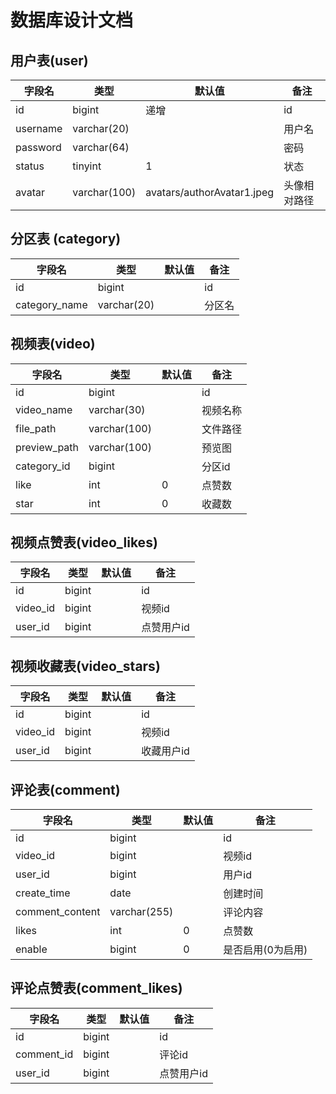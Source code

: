 # 数据库设计文档



## 用户表(user)

| 字段名   | 类型         | 默认值                     | 备注         |
| -------- | ------------ | -------------------------- | ------------ |
| id       | bigint       | 递增                       | id           |
| username | varchar(20)  |                            | 用户名       |
| password | varchar(64)  |                            | 密码         |
| status   | tinyint      | 1                          | 状态         |
| avatar   | varchar(100) | avatars/authorAvatar1.jpeg | 头像相对路径 |



## 分区表 (category)

| 字段名        | 类型        | 默认值 | 备注   |
| ------------- | ----------- | ------ | ------ |
| id            | bigint      |        | id     |
| category_name | varchar(20) |        | 分区名 |



## 视频表(video)

| 字段名       | 类型         | 默认值 | 备注     |
| ------------ | ------------ | ------ | -------- |
| id           | bigint       |        | id       |
| video_name   | varchar(30)  |        | 视频名称 |
| file_path    | varchar(100) |        | 文件路径 |
| preview_path | varchar(100) |        | 预览图   |
| category_id  | bigint       |        | 分区id   |
| like         | int          | 0      | 点赞数   |
| star         | int          | 0      | 收藏数   |



## 视频点赞表(video_likes)

| 字段名   | 类型   | 默认值 | 备注       |
| -------- | ------ | ------ | ---------- |
| id       | bigint |        | id         |
| video_id | bigint |        | 视频id     |
| user_id  | bigint |        | 点赞用户id |



## 视频收藏表(video_stars)

| 字段名   | 类型   | 默认值 | 备注       |
| -------- | ------ | ------ | ---------- |
| id       | bigint |        | id         |
| video_id | bigint |        | 视频id     |
| user_id  | bigint |        | 收藏用户id |



## 评论表(comment)

| 字段名          | 类型         | 默认值 | 备注              |
| --------------- | ------------ | ------ | ----------------- |
| id              | bigint       |        | id                |
| video_id        | bigint       |        | 视频id            |
| user_id         | bigint       |        | 用户id            |
| create_time     | date         |        | 创建时间          |
| comment_content | varchar(255) |        | 评论内容          |
| likes           | int          | 0      | 点赞数            |
| enable          | bigint       | 0      | 是否启用(0为启用) |



## 评论点赞表(comment_likes)

| 字段名     | 类型   | 默认值 | 备注       |
| ---------- | ------ | ------ | ---------- |
| id         | bigint |        | id         |
| comment_id | bigint |        | 评论id     |
| user_id    | bigint |        | 点赞用户id |